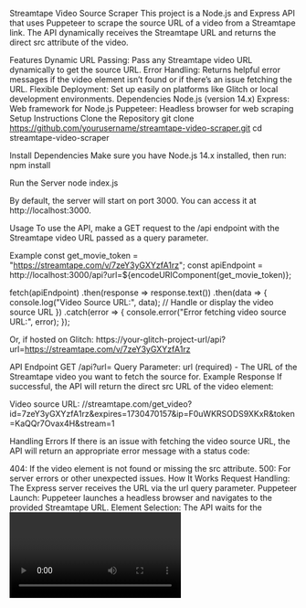 Streamtape Video Source Scraper
This project is a Node.js and Express API that uses Puppeteer to scrape the source URL of a video from a Streamtape link. The API dynamically receives the Streamtape URL and returns the direct src attribute of the video.

Features
Dynamic URL Passing: Pass any Streamtape video URL dynamically to get the source URL.
Error Handling: Returns helpful error messages if the video element isn’t found or if there’s an issue fetching the URL.
Flexible Deployment: Set up easily on platforms like Glitch or local development environments.
Dependencies
Node.js (version 14.x)
Express: Web framework for Node.js
Puppeteer: Headless browser for web scraping
Setup Instructions
Clone the Repository
git clone https://github.com/yourusername/streamtape-video-scraper.git
cd streamtape-video-scraper

Install Dependencies
Make sure you have Node.js 14.x installed, then run:
npm install

Run the Server
node index.js

By default, the server will start on port 3000. You can access it at http://localhost:3000.

Usage
To use the API, make a GET request to the /api endpoint with the Streamtape video URL passed as a query parameter.

Example
const get_movie_token = "https://streamtape.com/v/7zeY3yGXYzfA1rz";
const apiEndpoint = http://localhost:3000/api?url=${encodeURIComponent(get_movie_token)};

fetch(apiEndpoint)
.then(response => response.text())
.then(data => {
console.log("Video Source URL:", data); // Handle or display the video source URL
})
.catch(error => {
console.error("Error fetching video source URL:", error);
});

Or, if hosted on Glitch:
https://your-glitch-project-url/api?url=https://streamtape.com/v/7zeY3yGXYzfA1rz

API Endpoint
GET /api?url=<streamtape-video-url>
Query Parameter: url (required) - The URL of the Streamtape video you want to fetch the source for.
Example Response
If successful, the API will return the direct src URL of the video element:

Video source URL: //streamtape.com/get_video?id=7zeY3yGXYzfA1rz&expires=1730470157&ip=F0uWKRSODS9XKxR&token=KaQQr7Ovax4H&stream=1

Handling Errors
If there is an issue with fetching the video source URL, the API will return an appropriate error message with a status code:

404: If the video element is not found or missing the src attribute.
500: For server errors or other unexpected issues.
How It Works
Request Handling: The Express server receives the URL via the url query parameter.
Puppeteer Launch: Puppeteer launches a headless browser and navigates to the provided Streamtape URL.
Element Selection: The API waits for the <video> element with id="mainvideo" to load and extracts its src attribute.
Response: The API returns the src attribute of the video, providing a direct link to the video content.
Troubleshooting
Cannot GET /api: Make sure you’re appending the ?url=<your-streamtape-url> parameter when accessing /api.
Video Element Not Found: Check that the Streamtape URL is valid and accessible.
License
This project is open-source and available under the MIT License.
